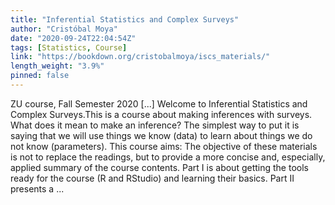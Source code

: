 ```yaml
---
title: "Inferential Statistics and Complex Surveys"
author: "Cristóbal Moya"
date: "2020-09-24T22:04:54Z"
tags: [Statistics, Course]
link: "https://bookdown.org/cristobalmoya/iscs_materials/"
length_weight: "3.9%"
pinned: false
---
```


ZU course, Fall Semester 2020 [...] Welcome to Inferential Statistics and Complex Surveys.This is a course about making inferences with surveys. What does it mean to make an inference? The simplest way to put it is saying that we will use things we know (data) to learn about things we do not know (parameters). This course aims: The objective of these materials is not to replace the readings, but to provide a more concise and, especially, applied summary of the course contents. Part I is about getting the tools ready for the course (R and RStudio) and learning their basics. Part II presents a ...
